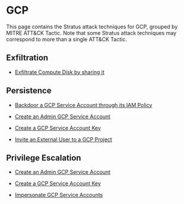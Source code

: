 # GCP

This page contains the Stratus attack techniques for GCP, grouped by MITRE ATT&CK Tactic.
Note that some Stratus attack techniques may correspond to more than a single ATT&CK Tactic.


## Exfiltration

- [Exfiltrate Compute Disk by sharing it](./gcp.exfiltration.share-compute-disk.md)


## Persistence

- [Backdoor a GCP Service Account through its IAM Policy](./gcp.persistence.backdoor-service-account-policy.md)

- [Create an Admin GCP Service Account](./gcp.persistence.create-admin-service-account.md)

- [Create a GCP Service Account Key](./gcp.persistence.create-service-account-key.md)

- [Invite an External User to a GCP Project](./gcp.persistence.invite-external-user.md)


## Privilege Escalation

- [Create an Admin GCP Service Account](./gcp.persistence.create-admin-service-account.md)

- [Create a GCP Service Account Key](./gcp.persistence.create-service-account-key.md)

- [Impersonate GCP Service Accounts](./gcp.privilege-escalation.impersonate-service-accounts.md)

